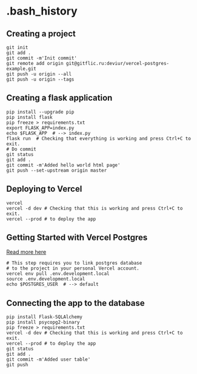 # .bash_history
## Creating a project
```shell
git init
git add .
git commit -m'Init commit'
git remote add origin git@gitflic.ru:deviur/vercel-postgres-example.git
git push -u origin --all
git push -u origin --tags
```
## Creating a flask application
```shell
pip install --upgrade pip
pip install flask
pip freeze > requirements.txt
export FLASK_APP=index.py
echo $FLASK_APP  # --> index.py
flask run  # Checking that everything is working and press Ctrl+C to exit.
# Do commit
git status
git add .
git commit -m'Added hello world html page'
git push --set-upstream origin master
```
## Deploying to Vercel
```shell
vercel
vercel -d dev # Checking that this is working and press Ctrl+C to exit.
vercel --prod # to deploy the app
```
## Getting Started with Vercel Postgres
[Read more here](https://vercel.com/docs/storage/vercel-postgres/quickstart)
```shell
# This step requires you to link postgres database 
# to the project in your personal Vercel account.
vercel env pull .env.development.local
source .env.development.local
echo $POSTGRES_USER  # --> default
```
## Connecting the app to the database
```shell
pip install Flask-SQLAlchemy
pip install psycopg2-binary
pip freeze > requirements.txt
vercel -d dev # Checking that this is working and press Ctrl+C to exit.
vercel --prod # to deploy the app
git status
git add .
git commit -m'Added user table'
git push
```

